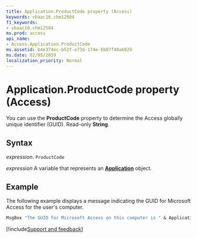 ```yaml
---
title: Application.ProductCode property (Access)
keywords: vbaac10.chm12584
f1_keywords:
- vbaac10.chm12584
ms.prod: access
api_name:
- Access.Application.ProductCode
ms.assetid: b4e374ec-b52f-e73d-174e-bb07f40ab029
ms.date: 02/05/2019
localization_priority: Normal
---
```



# Application.ProductCode property (Access)

You can use the  **ProductCode** property to determine the Access globally unique identifier (GUID). Read-only **String**.


## Syntax

_expression_. `ProductCode`

_expression_ A variable that represents an **[Application](Access.Application.md)** object.


## Example

The following example displays a message indicating the GUID for Microsoft Access for the user's computer.


```vb
MsgBox "The GUID for Microsoft Access on this computer is " & Application.ProductCode & "."
```




[!include[Support and feedback](~/includes/feedback-boilerplate.md)]